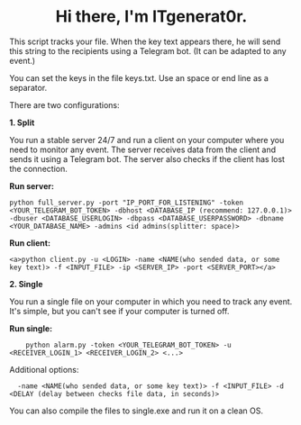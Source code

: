 <h1 align="center">Hi there, I'm ITgenerat0r.</h1>
This script tracks your file. When the key text appears there, he will send this string to the recipients using a Telegram bot. (It can be adapted to any event.)


You can set the keys in the file keys.txt. Use an space or end line as a separator.

There are two configurations:

**1. Split**

You run a stable server 24/7 and run a client on your computer where you need to monitor any event.
The server receives data from the client and sends it using a Telegram bot. The server also checks if the client has lost the connection.

**Run server:**
```terminal
python full_server.py -port "IP_PORT_FOR_LISTENING" -token <YOUR_TELEGRAM_BOT_TOKEN> -dbhost <DATABASE_IP (recommend: 127.0.0.1)> -dbuser <DATABASE_USERLOGIN> -dbpass <DATABASE_USERPASSWORD> -dbname <YOUR_DATABASE_NAME> -admins <id admins(splitter: space)>
```


**Run client:** 
```terminal
<a>python client.py -u <LOGIN> -name <NAME(who sended data, or some key text)> -f <INPUT_FILE> -ip <SERVER_IP> -port <SERVER_PORT></a>
```


**2. Single**

You run a single file on your computer in which you need to track any event. It's simple, but you can't see if your computer is turned off.

**Run single:**
```terminal
	python alarm.py -token <YOUR_TELEGRAM_BOT_TOKEN> -u <RECEIVER_LOGIN_1> <RECEIVER_LOGIN_2> <...>
```
Additional options:
```terminal
  -name <NAME(who sended data, or some key text)> -f <INPUT_FILE> -d <DELAY (delay between checks file data, in seconds)>
```

You can also compile the files to single.exe and run it on a clean OS.